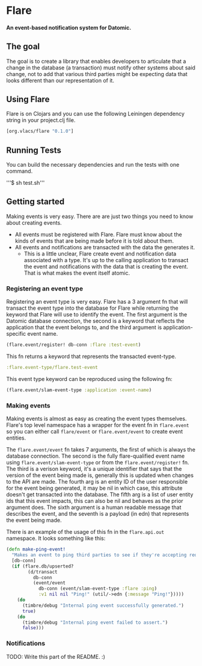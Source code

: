 # Flare
#### An event-based notification system for Datomic.

## The goal
The goal is to create a library that enables developers to articulate that a
change in the database (a transaction) must notify other systems about said
change, not to add that various third parties might be expecting data that
looks different than our representation of it.

## Using Flare
Flare is on Clojars and you can use the following Leiningen dependency string
in your project.clj file.

```clojure
[org.vlacs/flare "0.1.0"]
```

## Running Tests
You can build the necessary dependencies and run the tests with one command.

'''$ sh test.sh'''

## Getting started
Making events is very easy. There are are just two things you need to know about
creating events.
* All events must be registered with Flare. Flare must know about the kinds of
events that are being made before it is told about them.
* All events and notifications are transacted with the data the generates it.
    * This is a little unclear, Flare create event and notification data
    associated with a type. It's up to the calling application to transact the
    event and notifications with the data that is creating the event. That is
    what makes the event itself atomic.

### Registering an event type
Registering an event type is very easy. Flare has a 3 argument fn that will
transact the event type into the database for Flare while returning the keyword
that Flare will use to identify the event. The first argument is the Datomic
database connection, the second is a keyword that reflects the application that
the event belongs to, and the third argument is application-specific event name.

```clojure
(flare.event/register! db-conn :flare :test-event)
```

This fn returns a keyword that represents the transacted event-type.

```clojure
:flare.event-type/flare.test-event
```

This event type keyword can be reproduced using the following fn:

```clojure
(flare.event/slam-event-type :application :event-name)
```

### Making events
Making events is almost as easy as creating the event types themselves. Flare's
top level namespace has a wrapper for the event fn in ```flare.event``` so you
can either call ```flare/event``` or ```flare.event/event``` to create event
entities.

The ```flare.event/event``` fn takes 7 arguments, the first of which is always
the database connection. The second is the fully flare-qualified event name
using ```flare.event/slam-event-type``` or from the ```flare.event/register!```
fn. The third is a verison keyword, it's a unique identifier that says that the
version of the event being made is, generally this is updated when changes to
the API are made. The fourth arg is an entity ID of the user responsible for the
event being generated, it may be nil in which case, this attribute doesn't get
transacted into the database. The fifth arg is a list of user entity ids that
this event impacts, this can also be nil and behaves as the prior argument does.
The sixth argument is a human readable message that describes the event, and the
seventh is a payload (in edn) that represents the event being made.

There is an example of the usage of this fn in the ```flare.api.out```
namespace. It looks something like this:

```clojure
(defn make-ping-event!
  "Makes an event to ping third parties to see if they're accepting requests."
  [db-conn]
  (if (flare.db/upserted?
        (d/transact
          db-conn
          (event/event
            db-conn (event/slam-event-type :flare :ping)
            :v1 nil nil "Ping!" (util/->edn {:message "Ping!"}))))
    (do
      (timbre/debug "Internal ping event successfully generated.")
      true)
    (do
      (timbre/debug "Internal ping event failed to assert.")
      false)))
```

### Notifications

TODO: Write this part of the README. :)
